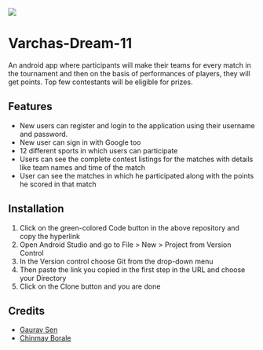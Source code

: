 <a href="https://devlup-labs.github.io"><img src="https://img.shields.io/badge/Developed%20under-Winter%20of%20Code%2C%20DevlUp%20Labs-blue"/></a>

# Varchas-Dream-11
An android app where participants will make their teams for every match in the tournament and then on the basis of performances of players, they will get points. Top few contestants will be eligible for prizes.

## Features
* New users can register and login to the application using their username and password. 
* New user can sign in with Google too
* 12 different sports in which users can participate
* Users can see the complete contest listings for the matches with details like team names and time of the match
* User can see the matches in which he participated along with the points he scored in that match


## Installation
1. Click on the green-colored Code button in the above repository and copy the hyperlink
2. Open Android Studio and go to File > New > Project from Version Control
3. In the Version control choose Git from the drop-down menu
4. Then paste the link you copied in the first step in the URL and choose your Directory
5. Click on the Clone button and you are done

## Credits
* [Gaurav Sen](https://github.com/VortexExpansion)
* [Chinmay Borale](https://github.com/bchinmay-star)
